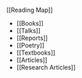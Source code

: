 
[[Reading Map]]

- [[Books]]
- [[Talks]]
- [[Reports]]
- [[Poetry]]
- [[Textbooks]]
- [[Articles]]
- [[Research Articles]]